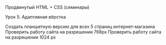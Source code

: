 Продвинутый HTML + CSS (семинары)

Урок 5. Адаптивная вёрстка

Создать планшетную версию для всех 5 страниц интернет-магазина
Проверить работу сайта на разрешении 768px
Проверить работу сайта на разрешении 1024 px